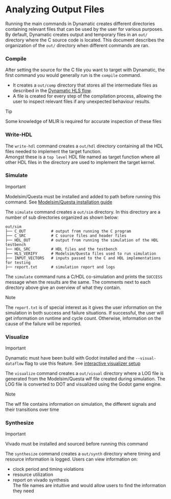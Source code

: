 # Analyzing Output Files
Running the main commands in Dynamatic creates different directories containing relevant files that can be used by the user for various purposes. By default, Dynamatic creates output and temporary files in an `out/` directory where the C source code is located. This document describes the organization of the `out/` directory when different commands are ran. 

### Compile
After setting the source for the C file you want to target with Dynamatic, the first command you would generally run is the `compile` command.  
- It creates a `out/comp` directory that stores all the intermediate files as described in the [Dynamatic HLS flow](../DeveloperGuide/DynamaticHLSFlow.md).
- A file is created for every step of the compilation process, allowing the user to inspect relevant files if any unexpected behaviour results.
> [!TIP]
> Some knowledge of MLIR is required for accurate inspection of these files

### Write-HDL
The `write-hdl` command creates a `out/hdl` directory containing all the HDL files needed to implement the target function.  
Amongst these is a `top level` HDL file named as target function where all other HDL files in the directory are used to implement the target kernel.

### Simulate
> [!IMPORTANT]
> Modelsim/Questa must be installed and added to path before running this command. See [Modelsim/Questa installation guide](AdvancedBuild.md#6-modelsimquesta-installation)  

The `simulate` command creates a `out/sim` directory. In this directory are a number of sub directories organized as shown below:
```
out/sim
├── C_OUT           # output from running the C program
├── C_SRC           # C source files and header files
├── HDL_OUT         # output from running the simulation of the HDL testbench
├── HDL_SRC         # HDL files and the testbench
├── HLS_VERIFY      # Modelsim/Questa files used to run simulation
├── INPUT_VECTORS   # inputs passed to the C and HDL implementations for testing
├── report.txt      # simulation report and logs
```
The `simulate` command runs a C/HDL co-simulation and prints the `SUCCESS` message when the results are the same. The comments next to each directory above give an overview of what they contain.  
> [!NOTE]  
> The `report.txt` is of special interest as it gives the user information on the simulation in both success and failure situations. If successful, the user will get information on runtime and cycle count. Otherwise, information on the cause of the failure will be reported.  

### Visualize
> [!IMPORTANT]
> Dynamatic must have been build with Godot installed and the `--visual-dataflow` flag to use this feature. See [interactive visualizer setup](AdvancedBuild.md#4-interactive-dataflow-circuit-visualizer)  

The `visualize` command creates a `out/visual` directory where a LOG file is generated from the Modelsim/Questa wlf file created during simulation. The LOG file is converted to DOT and visualized using the Godot game engine.  
> [!NOTE]
> The wlf file contains information on simulation, the different signals and their transitions over time  

### Synthesize
> [!IMPORTANT]
> Vivado must be installed and sourced before running this command  

The `synthesize` command creates a `out/synth` directory where timing and resource information is logged. Users can view information on:
- clock period and timing violations
- resource utilization
- report on vivado synthesis  
The file names are intuitive and would allow users to find the information they need  